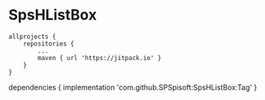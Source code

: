 # SpsHListBox


	allprojects {
		repositories {
			...
			maven { url 'https://jitpack.io' }
		}
	}
  
  
  
  dependencies {
	        implementation 'com.github.SPSpisoft:SpsHListBox:Tag'
	}
